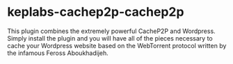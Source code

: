 # keplabs-cachep2p-cachep2p
This plugin combines the extremely powerful CacheP2P and Wordpress. Simply install the plugin and you will have all of the pieces necessary to cache your Wordpress website based on the WebTorrent protocol written by the infamous Feross Aboukhadijeh.

